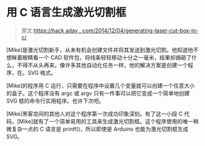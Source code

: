 # 用 C 语言生成激光切割框

> 原文:[https://hack aday . com/2014/12/04/generating-laser-cut-box-in-c/](https://hackaday.com/2014/12/04/generating-laser-cut-boxes-in-c/)

[Mike]是激光切割新手，从未有机会创建文件并将其发送到激光切割。他知道他不想眯着眼睛看一个 CAD 软件包，将线条轻轻移动十分之一毫米，结果却搞砸了什么，不得不从头再来。像许多其他自动化任务一样，他的解决方案是创建一个程序，在。SVG 格式。

[Mike]的程序用 C 运行，只需要在程序中设置几个变量就可以创建一个任意大小的盒子。这个程序没有 argc 或 argv 只有一件事可以把它变成一个简单地创建 SVG 框的命令行实用程序。也许下次吧。

[Mike]黑客空间的其他人对这个程序第一次成功印象深刻。有了这一小段 C 代码，[Mike]就有了一个简单易用的工具来生成激光切割框。这个程序使用的唯一稍微复杂一点的 C 语言是 printf()，所以即使是 Arduino 也能为激光切割框生成 SVG。